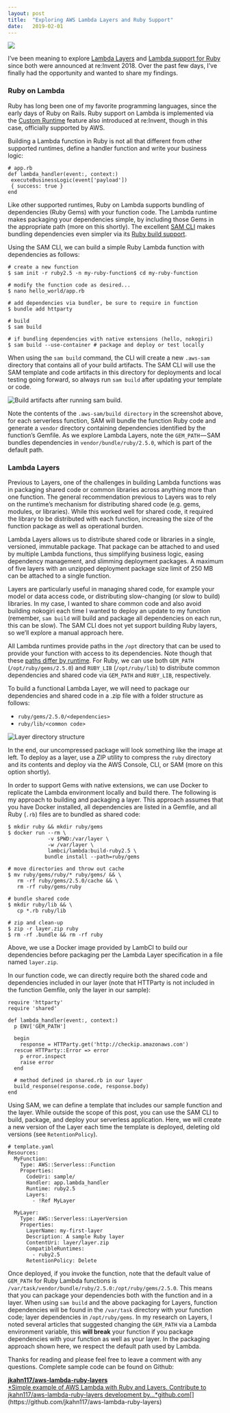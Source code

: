 ```yaml
---
layout:	post
title:	"Exploring AWS Lambda Layers and Ruby Support"
date:	2019-02-01
---
```


![](/assets/images/1*g7Mi5qGirKpD7M503DD55Q.jpeg)
  
I’ve been meaning to explore [Lambda Layers](https://docs.aws.amazon.com/lambda/latest/dg/configuration-layers.html) and [Lambda support for Ruby](https://docs.aws.amazon.com/lambda/latest/dg/ruby-handler.html) since both were announced at re:Invent 2018. Over the past few days, I’ve finally had the opportunity and wanted to share my findings.

### Ruby on Lambda

Ruby has long been one of my favorite programming languages, since the early days of Ruby on Rails. Ruby support on Lambda is implemented via the [Custom Runtime](https://docs.aws.amazon.com/lambda/latest/dg/runtimes-custom.html) feature also introduced at re:Invent, though in this case, officially supported by AWS.

Building a Lambda function in Ruby is not all that different from other supported runtimes, define a handler function and write your business logic:

```
# app.rb  
def lambda_handler(event:, context:)  
 executeBusinessLogic(event['payload'])  
 { success: true }  
end
```

Like other supported runtimes, Ruby on Lambda supports bundling of dependencies (Ruby Gems) with your function code. The Lambda runtime makes packaging your dependencies simple, by including those Gems in the appropriate path (more on this shortly). The excellent [SAM CLI](https://github.com/awslabs/aws-sam-cli) makes bundling dependencies even simpler via its [Ruby build support](https://aws.amazon.com/blogs/developer/announcing-ruby-build-support-for-aws-sam-cli/).

Using the SAM CLI, we can build a simple Ruby Lambda function with dependencies as follows:

```
# create a new function  
$ sam init -r ruby2.5 -n my-ruby-function$ cd my-ruby-function

# modify the function code as desired...  
$ nano hello_world/app.rb

# add dependencies via bundler, be sure to require in function  
$ bundle add httparty

# build  
$ sam build

# if bundling dependencies with native extensions (hello, nokogiri)  
$ sam build --use-container # package and deploy or test locally
```

When using the `sam build` command, the CLI will create a new `.aws-sam` directory that contains all of your build artifacts. The SAM CLI will use the SAM template and code artifacts in this directory for deployments and local testing going forward, so always run `sam build` after updating your template or code.

![Build artifacts after running sam build.](/assets/images/1*TYrGgm7lB3SStoCacdbOhg.png)

Note the contents of the `.aws-sam/build directory` in the screenshot above, for each serverless function, SAM will bundle the function Ruby code and generate a `vendor` directory containing dependencies identified by the function’s Gemfile. As we explore Lambda Layers, note the `GEM_PATH` — SAM bundles dependencies in `vendor/bundle/ruby/2.5.0`, which is part of the default path.

### Lambda Layers

Previous to Layers, one of the challenges in building Lambda functions was in packaging shared code or common libraries across anything more than one function. The general recommendation previous to Layers was to rely on the runtime’s mechanism for distributing shared code (e.g. gems, modules, or libraries). While this worked well for shared code, it required the library to be distributed with each function, increasing the size of the function package as well as operational burden.

Lambda Layers allows us to distribute shared code or libraries in a single, versioned, immutable package. That package can be attached to and used by multiple Lambda functions, thus simplifying business logic, easing dependency management, and slimming deployment packages. A maximum of five layers with an unzipped deployment package size limit of 250 MB can be attached to a single function.

Layers are particularly useful in managing shared code, for example your model or data access code, or distributing slow-changing (or slow to build) libraries. In my case, I wanted to share common code and also avoid building nokogiri each time I wanted to deploy an update to my function (remember, `sam build` will build and package all dependencies on each run, this can be slow). The SAM CLI does not yet support building Ruby layers, so we’ll explore a manual approach here.

All Lambda runtimes provide paths in the `/opt` directory that can be used to provide your function with access to its dependencies. Note though that these [paths differ by runtime](https://docs.aws.amazon.com/lambda/latest/dg/configuration-layers.html#configuration-layers-path). For Ruby, we can use both `GEM_PATH` (`/opt/ruby/gems/2.5.0`) and `RUBY_LIB` (`/opt/ruby/lib`) to distribute common dependencies and shared code via `GEM_PATH` and `RUBY_LIB`, respectively.

To build a functional Lambda Layer, we will need to package our dependencies and shared code in a .zip file with a folder structure as follows:

* `ruby/gems/2.5.0/<dependencies>`
* `ruby/lib/<common code>`

![Layer directory structure](/assets/images/1*BmV8t93BQ2R880EtGjKKlQ.png)

In the end, our uncompressed package will look something like the image at left. To deploy as a layer, use a ZIP utility to compress the `ruby` directory and its contents and deploy via the AWS Console, CLI, or SAM (more on this option shortly).

In order to support Gems with native extensions, we can use Docker to replicate the Lambda environment locally and build there. The following is my approach to building and packaging a layer. This approach assumes that you have Docker installed, all dependencies are listed in a Gemfile, and all Ruby (`.rb`) files are to bundled as shared code:

```
$ mkdir ruby && mkdir ruby/gems  
$ docker run --rm \  
             -v $PWD:/var/layer \  
             -w /var/layer \  
             lambci/lambda:build-ruby2.5 \  
            bundle install --path=ruby/gems
            
# move directories and throw out cache  
$ mv ruby/gems/ruby/* ruby/gems/ && \  
   rm -rf ruby/gems/2.5.0/cache && \  
   rm -rf ruby/gems/ruby
   
# bundle shared code  
$ mkdir ruby/lib && \  
   cp *.rb ruby/lib
   
# zip and clean-up  
$ zip -r layer.zip ruby  
$ rm -rf .bundle && rm -rf ruby
```

Above, we use a Docker image provided by LambCI to build our dependencies before packaging per the Lambda Layer specification in a file named `layer.zip`.

In our function code, we can directly require both the shared code and dependencies included in our layer (note that HTTParty is not included in the function Gemfile, only the layer in our sample):

```
require 'httparty'  
require 'shared'

def lambda_handler(event:, context:)  
  p ENV['GEM_PATH']
 
  begin  
    response = HTTParty.get('http://checkip.amazonaws.com')  
  rescue HTTParty::Error => error  
    p error.inspect  
    raise error  
  end
  
  # method defined in shared.rb in our layer  
  build_response(response.code, response.body)  
end
```

Using SAM, we can define a template that includes our sample function and the layer. While outside the scope of this post, you can use the SAM CLI to build, package, and deploy your serverless application. Here, we will create a new version of the Layer each time the template is deployed, deleting old versions (see `RetentionPolicy`).

```
# template.yaml  
Resources:  
  MyFunction:
    Type: AWS::Serverless::Function  
    Properties:  
      CodeUri: sample/  
      Handler: app.lambda_handler  
      Runtime: ruby2.5  
      Layers:  
        - !Ref MyLayer

  MyLayer:  
    Type: AWS::Serverless::LayerVersion  
    Properties:  
      LayerName: my-first-layer  
      Description: A sample Ruby layer  
      ContentUri: layer/layer.zip  
      CompatibleRuntimes:  
        - ruby2.5  
      RetentionPolicy: Delete
 ```
 
 Once deployed, if you invoke the function, note that the default value of `GEM_PATH` for Ruby Lambda functions is `/var/task/vendor/bundle/ruby/2.5.0:/opt/ruby/gems/2.5.0`. This means that you can package your dependencies both with the function and in a layer. When using `sam build` and the above packaging for Layers, function dependencies will be found in the `/var/task` directory with your function code; layer dependencies in `/opt/ruby/gems`. In my research on Layers, I noted several articles that suggested changing the `GEM_PATH` via a Lambda environment variable, this **will break** your function if you package dependencies with your function as well as your layer. In the packaging approach shown here, we respect the default path used by Lambda.

Thanks for reading and please feel free to leave a comment with any questions. Complete sample code can be found on Github:

[**jkahn117/aws-lambda-ruby-layers**  
*Simple example of AWS Lambda with Ruby and Layers. Contribute to jkahn117/aws-lambda-ruby-layers development by…*github.com](https://github.com/jkahn117/aws-lambda-ruby-layers "https://github.com/jkahn117/aws-lambda-ruby-layers")[](https://github.com/jkahn117/aws-lambda-ruby-layers)  
